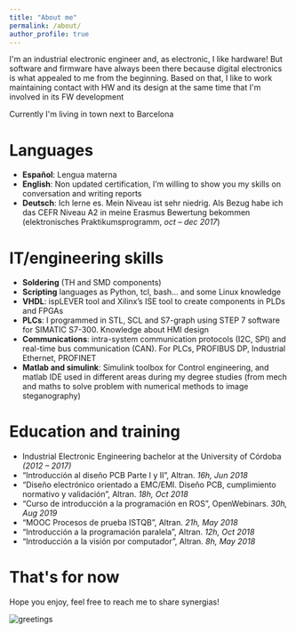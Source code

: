 ```yaml
---
title: "About me"
permalink: /about/
author_profile: true
---
```



I'm an industrial electronic engineer and, as electronic, I like hardware! But software and firmware have always been there because digital electronics is what appealed to me from the beginning. Based on that, I like to work maintaining contact with HW and its design at the same time that I'm involved in its FW development

Currently I'm living in town next to Barcelona

# Languages
- **Español**:	Lengua materna
- **English**:	Non updated certification, I’m willing to show you my skills on conversation and writing reports
- **Deutsch**:	Ich lerne es. Mein Niveau ist sehr niedrig. Als Bezug habe ich das CEFR Niveau A2 in meine Erasmus Bewertung bekommen (elektronisches Praktikumsprogramm, _oct – dec 2017_)

# IT/engineering skills
- **Soldering** (TH and SMD components)
- **Scripting** languages as Python, tcl, bash… and some Linux knowledge
- **VHDL**: ispLEVER tool and Xilinx’s ISE tool to create components in PLDs and FPGAs
- **PLCs**: I programmed in STL, SCL and S7-graph using STEP 7 software for SIMATIC S7-300. Knowledge about HMI design
- **Communications**: intra-system communication protocols (I2C, SPI) and real-time bus communication (CAN). For PLCs, PROFIBUS DP, Industrial Ethernet, PROFINET 
- **Matlab and simulink**: Simulink toolbox for Control engineering, and matlab IDE used in different areas during my degree studies (from mech and maths to solve problem with numerical methods to image steganography)

# Education and training 
-	Industrial Electronic Engineering bachelor at the University of Córdoba _(2012 – 2017)_
-	“Introducción al diseño PCB Parte I y II”, Altran. _16h, Jun 2018_
-	“Diseño electrónico orientado a EMC/EMI. Diseño PCB, cumplimiento normativo y validación”, Altran. _18h, Oct 2018_
-	“Curso de introducción a la programación en ROS”, OpenWebinars. _30h, Aug 2019_
-	“MOOC Procesos de prueba ISTQB”, Altran. _21h, May 2018_
-	“Introducción a la programación paralela”, Altran. _12h, Oct 2018_
-	“Introducción a la visión por computador”, Altran. _8h, May 2018_

# That's for now
Hope you enjoy, feel free to reach me to share synergias!

![greetings](/assets/images/regards_FLL.jpg)


